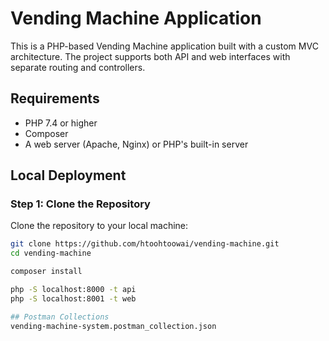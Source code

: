 
# Vending Machine Application

This is a PHP-based Vending Machine application built with a custom MVC architecture. The project supports both API and web interfaces with separate routing and controllers.


## Requirements

- PHP 7.4 or higher
- Composer
- A web server (Apache, Nginx) or PHP's built-in server

## Local Deployment

### Step 1: Clone the Repository

Clone the repository to your local machine:

```bash
git clone https://github.com/htoohtoowai/vending-machine.git
cd vending-machine

composer install

php -S localhost:8000 -t api
php -S localhost:8001 -t web

## Postman Collections
vending-machine-system.postman_collection.json

